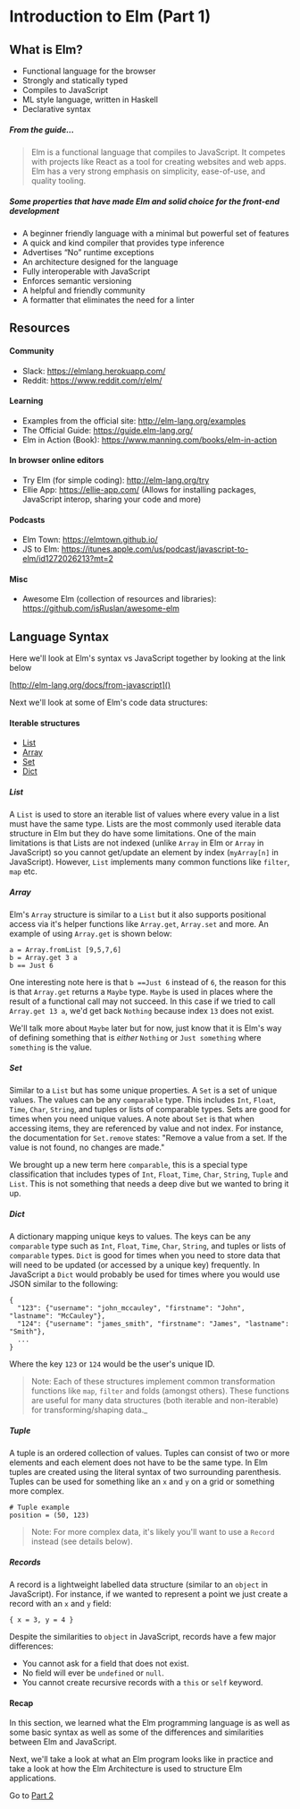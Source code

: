 # Introduction to Elm (Part 1)

## What is Elm?

- Functional language for the browser
- Strongly and statically typed
- Compiles to JavaScript
- ML style language, written in Haskell
- Declarative syntax

##### From the guide...
> Elm is a functional language that compiles to JavaScript. It competes with projects like React as a tool for creating websites and web apps. Elm has a very strong emphasis on simplicity, ease-of-use, and quality tooling.

##### Some properties that have made Elm and solid choice for the front-end development  
- A beginner friendly language with a minimal but powerful set of features
- A quick and kind compiler that provides type inference
- Advertises “No” runtime exceptions
- An architecture designed for the language
- Fully interoperable with JavaScript
- Enforces semantic versioning
- A helpful and friendly community
- A formatter that eliminates the need for a linter

## Resources

#### Community
- Slack: https://elmlang.herokuapp.com/ 
- Reddit: https://www.reddit.com/r/elm/

#### Learning
- Examples from the official site: http://elm-lang.org/examples 
- The Official Guide: https://guide.elm-lang.org/ 
- Elm in Action (Book): https://www.manning.com/books/elm-in-action

#### In browser online editors
- Try Elm (for simple coding): http://elm-lang.org/try
- Ellie App: https://ellie-app.com/ (Allows for installing packages, JavaScript interop, sharing your code and more)
 
#### Podcasts
- Elm Town: https://elmtown.github.io/ 
- JS to Elm: https://itunes.apple.com/us/podcast/javascript-to-elm/id1272026213?mt=2

#### Misc
- Awesome Elm (collection of resources and libraries): https://github.com/isRuslan/awesome-elm


## Language Syntax

Here we'll look at Elm's syntax vs JavaScript together by looking at the link below

[http://elm-lang.org/docs/from-javascript]()

Next we'll look at some of Elm's code data structures:


#### Iterable structures
- [List](http://package.elm-lang.org/packages/elm-lang/core/latest/List)
- [Array](http://package.elm-lang.org/packages/elm-lang/core/latest/Array)
- [Set](http://package.elm-lang.org/packages/elm-lang/core/latest/Set)
- [Dict](http://package.elm-lang.org/packages/elm-lang/core/latest/Dict)

##### List
A `List` is used to store an iterable list of values where every value in a list must have the same type. Lists are
the most commonly used iterable data structure in Elm but they do have some limitations. One of the main limitations is
that Lists are not indexed (unlike `Array` in Elm or `Array` in JavaScript) so you cannot get/update an element 
by index (`myArray[n]` in JavaScript). However, `List` implements many common functions like `filter`, `map` etc. 

##### Array
Elm's `Array` structure is similar to a `List` but it also supports positional access via it's helper functions like
`Array.get`, `Array.set` and more. An example of using `Array.get` is shown below:

```
a = Array.fromList [9,5,7,6]
b = Array.get 3 a
b == Just 6
```

One interesting note here is that `b ==Just 6` instead of `6`, the reason for this is that `Array.get` returns a `Maybe`
type. `Maybe` is used in places where the result of a functional call may not succeed. In this case if we tried to call
`Array.get 13 a`, we'd get back `Nothing` because index `13` does not exist. 

We'll talk more about `Maybe` later but for now, just know that it is Elm's way of defining something that is _either_ 
`Nothing` or `Just something` where `something` is the value.

##### Set
Similar to a `List` but has some unique properties. A `Set` is a set of unique values. The values can be any `comparable`
type. This includes `Int`, `Float`, `Time`, `Char`, `String`, and tuples or lists of comparable types. Sets are good for times
when you need unique values. A note about `Set` is that when accessing items, they are referenced by value and not index.
For instance, the documentation for `Set.remove` states: "Remove a value from a set. If the value is not found, no changes are made."

We brought up a new term here `comparable`, this is a special type classification that includes types of `Int`, `Float`, 
`Time`, `Char`, `String`, `Tuple` and `List`. This is not something that needs a deep dive but we wanted to bring it up.


##### Dict
A dictionary mapping unique keys to values. The keys can be any `comparable` type such as `Int`, `Float`, `Time`, `Char`,
`String`, and tuples or lists of `comparable` types. `Dict` is good for times when you need to store data that will need
to be updated (or accessed by a unique key) frequently. In JavaScript a `Dict` would probably be used for times where you
would use JSON similar to the following:
 
```
{
  "123": {"username": "john_mccauley", "firstname": "John", "lastname": "McCauley"},
  "124": {"username": "james_smith", "firstname": "James", "lastname": "Smith"},
  ...
}
```

Where the key `123` or `124` would be the user's unique ID. 

>Note: Each of these structures implement common transformation functions like `map`, `filter` and folds (amongst others). 
>These functions are useful for many data structures (both iterable and non-iterable) for transforming/shaping data._

##### Tuple

A tuple is an ordered collection of values. Tuples can consist of two or more elements and each element does not
have to be the same type. In Elm tuples are created using the literal syntax of two surrounding parenthesis. Tuples
can be used for something like an `x` and `y` on a grid or something more complex. 

```
# Tuple example
position = (50, 123)
```

>Note: For more complex data, it's likely you'll want to use a `Record` instead (see details below). 

##### Records

A record is a lightweight labelled data structure (similar to an `object` in JavaScript).
For instance, if we wanted to represent a point we just create a record with an `x` and `y` field:

`{ x = 3, y = 4 }`

Despite the similarities to `object` in JavaScript, records have a few major differences:

- You cannot ask for a field that does not exist.
- No field will ever be `undefined` or `null`.
- You cannot create recursive records with a `this` or `self` keyword.

#### Recap

In this section, we learned what the Elm programming language is as well as some basic syntax as well
as some of the differences and similarities between Elm and JavaScript.

Next, we'll take a look at what an Elm program looks like in practice and take a look at how
the Elm Architecture is used to structure Elm applications.

Go to [Part 2](https://github.com/Elm-Detroit/elm-workshop/blob/master/part2/README.md)
